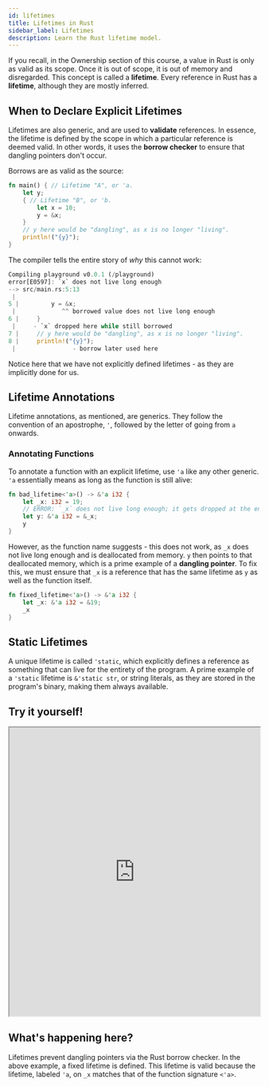 ```yaml
---
id: lifetimes
title: Lifetimes in Rust
sidebar_label: Lifetimes
description: Learn the Rust lifetime model.
---
```


If you recall, in the Ownership section of this course, a value in Rust is only as valid as its scope.  Once it is out of scope, it is out of memory and disregarded.  This concept is called a **lifetime**.  Every reference in Rust has a **lifetime**, although they are mostly inferred.

## When to Declare Explicit Lifetimes

Lifetimes are also generic, and are used to **validate** references.  In essence, the lifetime is defined by the scope in which a particular reference is deemed valid.  In other words, it uses the **borrow checker** to ensure that dangling pointers don't occur.

Borrows are as valid as the source:

```rust
fn main() { // Lifetime "A", or 'a.
    let y;
    { // Lifetime "B", or 'b.
        let x = 10;
        y = &x;
    }
    // y here would be "dangling", as x is no longer "living".
    println!("{y}");
}
```

The compiler tells the entire story of *why* this cannot work:

```rust
Compiling playground v0.0.1 (/playground)
error[E0597]: `x` does not live long enough
--> src/main.rs:5:13
 |
5 |         y = &x;
 |             ^^ borrowed value does not live long enough
6 |     }
 |     - `x` dropped here while still borrowed
7 |     // y here would be "dangling", as x is no longer "living".
8 |     println!("{y}");
 |                - borrow later used here
 ```

 Notice here that we have not explicitly defined lifetimes - as they are implicitly done for us.

## Lifetime Annotations

Lifetime annotations, as mentioned, are generics.  They follow the convention of an apostrophe, `'`, followed by the letter of going from `a` onwards.

### Annotating Functions

To annotate a function with an explicit lifetime, use `'a` like any other generic.  `'a` essentially means as long as the function is still alive:

```rust
fn bad_lifetime<'a>() -> &'a i32 {
    let _x: i32 = 19;
    // ERROR: `_x` does not live long enough; it gets dropped at the end of the function!
    let y: &'a i32 = &_x;
    y
}
```

However, as the function name suggests - this does not work, as `_x` does not live long enough and is deallocated from memory.  `y` then points to that deallocated memory, which is a prime example of a **dangling pointer**.  To fix this, we must ensure that `_x` is a reference that has the same lifetime as `y` as well as the function itself.

```rust
fn fixed_lifetime<'a>() -> &'a i32 {
    let _x: &'a i32 = &19;
    _x
}
```

## Static Lifetimes

A unique lifetime is called `'static`, which explicitly defines a reference as something that can live for the entirety of the program.  A prime example of a `'static` lifetime is `&'static str`, or string literals, as they are stored in the program's binary, making them always available.

## Try it yourself!


<iframe width="100%" height="580" src="https://play.rust-lang.org/?version=stable&mode=debug&edition=2021&code=%0Afn+fixed_lifetime%3C%27a%3E%28%29+-%3E+%26%27a+i32+%7B%0A++++let+_x%3A+%26%27a+i32+%3D+%2619%3B%0A++++_x%0A%7D%0A%0Afn+main%28%29+%7B%0A++++%0A++++let+a+%3D+fixed_lifetime%28%29%3B%0A++++println%21%28%22%7B%7D%22%2C+a%29%3B%0A++++%0A%7D"></iframe>

## What's happening here?

Lifetimes prevent dangling pointers via the Rust borrow checker.  In the above example, a fixed lifetime is defined.  This lifetime is valid because the lifetime, labeled `'a`, on `_x` matches that of the function signature `<'a>`.
